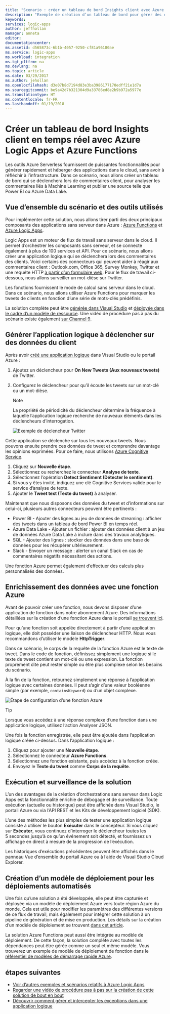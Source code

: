 ```yaml
---
title: "Scenario : créer un tableau de bord Insights client avec Azure Serverless | Microsoft Docs"
description: "Exemple de création d’un tableau de bord pour gérer des commentaires client, des données sociales, etc. avec Azure Logic Apps et Azure Functions."
keywords: 
services: logic-apps
author: jeffhollan
manager: anneta
editor: 
documentationcenter: 
ms.assetid: d565873c-6b1b-4057-9250-cf81a96180ae
ms.service: logic-apps
ms.workload: integration
ms.tgt_pltfrm: na
ms.devlang: na
ms.topic: article
ms.date: 03/29/2017
ms.author: jehollan
ms.openlocfilehash: d3e07b8d7194d83e3ba3986177170edff21e1d7a
ms.sourcegitcommit: be9a42d7b321304d9a33786ed8e2b9b972a5977e
ms.translationtype: HT
ms.contentlocale: fr-FR
ms.lasthandoff: 01/19/2018
---
```

# <a name="create-a-real-time-customer-insights-dashboard-with-azure-logic-apps-and-azure-functions"></a>Créer un tableau de bord Insights client en temps réel avec Azure Logic Apps et Azure Functions

Les outils Azure Serverless fournissent de puissantes fonctionnalités pour générer rapidement et héberger des applications dans le cloud, sans avoir à réfléchir à l’infrastructure.  Dans ce scénario, nous allons créer un tableau de bord qui se déclenchera lors de commentaires client, pour analyser les commentaires liés à Machine Learning et publier une source telle que Power BI ou Azure Data Lake.

## <a name="overview-of-the-scenario-and-tools-used"></a>Vue d’ensemble du scénario et des outils utilisés

Pour implémenter cette solution, nous allons tirer parti des deux principaux composants des applications sans serveur dans Azure : [Azure Functions](https://azure.microsoft.com/services/functions/) et [Azure Logic Apps](https://azure.microsoft.com/services/logic-apps/).

Logic Apps est un moteur de flux de travail sans serveur dans le cloud.  Il permet d’orchestrer les composants sans serveur, et se connecte également à plus de 100 services et API.  Pour ce scénario, nous allons créer une application logique qui se déclenchera lors des commentaires des clients.  Voici certains des connecteurs qui peuvent aider à réagir aux commentaires client : Outlook.com, Office 365, Survey Monkey, Twitter et une requête HTTP [à partir d’un formulaire web](https://blogs.msdn.microsoft.com/logicapps/2017/01/30/calling-a-logic-app-from-an-html-form/).  Pour le flux de travail ci-dessous, nous allons surveiller un mot-dièse sur Twitter.

Les fonctions fournissent le mode de calcul sans serveur dans le cloud.  Dans ce scénario, nous allons utiliser Azure Functions pour marquer les tweets de clients en fonction d’une série de mots-clés prédéfinis.

La solution complète peut être [générée dans Visual Studio](logic-apps-deploy-from-vs.md) et [déployée dans le cadre d’un modèle de ressource](logic-apps-create-deploy-template.md).  Une vidéo de procédure pas à pas du scénario existe également [sur Channel 9](http://aka.ms/logicappsdemo).

## <a name="build-the-logic-app-to-trigger-on-customer-data"></a>Générer l’application logique à déclencher sur des données du client

Après avoir [créé une application logique](quickstart-create-first-logic-app-workflow.md) dans Visual Studio ou le portail Azure :

1. Ajoutez un déclencheur pour **On New Tweets (Aux nouveaux tweets)** de Twitter.
2. Configurez le déclencheur pour qu’il écoute les tweets sur un mot-clé ou un mot-dièse.

   > [!NOTE]
   > La propriété de périodicité du déclencheur détermine la fréquence à laquelle l’application logique recherche de nouveaux éléments dans les déclencheurs d’interrogation.

   ![Exemple de déclencheur Twitter][1]

Cette application se déclenche sur tous les nouveaux tweets.  Nous pouvons ensuite prendre ces données de tweet et comprendre davantage les opinions exprimées.  Pour ce faire, nous utilisons [Azure Cognitive Service](https://azure.microsoft.com/services/cognitive-services/).

1. Cliquez sur **Nouvelle étape**.
1. Sélectionnez ou recherchez le connecteur **Analyse de texte**.
1. Sélectionnez l’opération **Detect Sentiment (Détecter le sentiment)**.
1. Si vous y êtes invité, indiquez une clé Cognitive Services valide pour le service d’analyse de texte.
1. Ajouter le **Tweet text (Texte du tweet)** à analyser.

Maintenant que nous disposons des données du tweet et d’informations sur celui-ci, plusieurs autres connecteurs peuvent être pertinents :
* Power BI - Ajouter des lignes au jeu de données de streaming : afficher des tweets dans un tableau de bord Power BI en temps réel.
* Azure Data Lake - Ajouter un fichier : ajouter des données client à un jeu de données Azure Data Lake à inclure dans des travaux analytiques.
* SQL - Ajouter des lignes : stocker des données dans une base de données pour les récupérer ultérieurement.
* Slack - Envoyer un message : alerter un canal Slack en cas de commentaires négatifs nécessitant des actions.

Une fonction Azure permet également d’effectuer des calculs plus personnalisés des données.

## <a name="enriching-the-data-with-an-azure-function"></a>Enrichissement des données avec une fonction Azure

Avant de pouvoir créer une fonction, nous devons disposer d’une application de fonction dans notre abonnement Azure.  Des informations détaillées sur la création d’une fonction Azure dans le portail [se trouvent ici](../azure-functions/functions-create-first-azure-function-azure-portal.md).

Pour qu’une fonction soit appelée directement à partir d’une application logique, elle doit posséder une liaison de déclencheur HTTP.  Nous vous recommandons d’utiliser le modèle **HttpTrigger**.

Dans ce scénario, le corps de la requête de la fonction Azure est le texte de tweet.  Dans le code de fonction, définissez simplement une logique si le texte de tweet contient un mot-clé ou une expression.  La fonction proprement dite peut rester simple ou être plus complexe selon les besoins du scénario.

À la fin de la fonction, retournez simplement une réponse à l’application logique avec certaines données.  Il peut s’agir d’une valeur booléenne simple (par exemple, `containsKeyword`) ou d’un objet complexe.

![Étape de configuration d’une fonction Azure][2]

> [!TIP]
> Lorsque vous accédez à une réponse complexe d’une fonction dans une application logique, utilisez l’action Analyser JSON.

Une fois la fonction enregistrée, elle peut être ajoutée dans l’application logique créée ci-dessus.  Dans l’application logique :

1. Cliquez pour ajouter une **Nouvelle étape**.
1. Sélectionnez le connecteur **Azure Functions**.
1. Sélectionnez une fonction existante, puis accédez à la fonction créée.
1. Envoyez le **Texte du tweet** comme **Corps de la requête**.

## <a name="running-and-monitoring-the-solution"></a>Exécution et surveillance de la solution

L’un des avantages de la création d’orchestrations sans serveur dans Logic Apps est la fonctionnalité enrichie de débogage et de surveillance.  Toute exécution (actuelle ou historique) peut être affichée dans Visual Studio, le portail Azure ou via l’API REST et les Kits de développement logiciel (SDK).

L’une des méthodes les plus simples de tester une application logique consiste à utiliser le bouton **Exécuter** dans le concepteur.  Si vous cliquez sur **Exécuter**, vous continuez d’interroger le déclencheur toutes les 5 secondes jusqu’à ce qu’un événement soit détecté, et fournissez un affichage en direct à mesure de la progression de l’exécution.

Les historiques d’exécutions précédentes peuvent être affichés dans le panneau Vue d’ensemble du portail Azure ou à l’aide de Visual Studio Cloud Explorer.

## <a name="creating-a-deployment-template-for-automated-deployments"></a>Création d’un modèle de déploiement pour les déploiements automatisés

Une fois qu’une solution a été développée, elle peut être capturée et déployée via un modèle de déploiement Azure vers toute région Azure du monde.  Cela est utile pour modifier les paramètres des différentes versions de ce flux de travail, mais également pour intégrer cette solution à un pipeline de génération et de mise en production.  Les détails sur la création d’un modèle de déploiement se trouvent [dans cet article](logic-apps-create-deploy-template.md).

La solution Azure Functions peut aussi être intégrée au modèle de déploiement. De cette façon, la solution complète avec toutes les dépendances peut être gérée comme un seul et même modèle.  Vous trouverez un exemple de modèle de déploiement de fonction dans le [référentiel de modèles de démarrage rapide Azure](https://github.com/Azure/azure-quickstart-templates/tree/master/101-function-app-create-dynamic).

## <a name="next-steps"></a>étapes suivantes

* [Voir d’autres exemples et scénarios relatifs à Azure Logic Apps](logic-apps-examples-and-scenarios.md)
* [Regarder une vidéo de procédure pas à pas sur la création de cette solution de bout en bout](http://aka.ms/logicappsdemo)
* [Découvrir comment gérer et intercepter les exceptions dans une application logique](logic-apps-exception-handling.md)

<!-- Image References -->
[1]: ./media/logic-apps-scenario-social-serverless/twitter.png
[2]: ./media/logic-apps-scenario-social-serverless/function.png